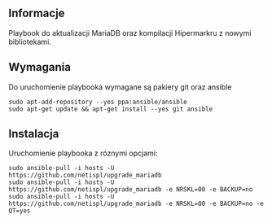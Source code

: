 ## Informacje
Playbook do aktualizacji MariaDB oraz kompilacji Hipermarkru z nowymi bibliotekami.


## Wymagania
Do uruchomienie playbooka wymagane są pakiery git oraz ansible
 ``` 
 sudo apt-add-repository --yes ppa:ansible/ansible
 sudo apt-get update && apt-get install --yes git ansible
```

## Instalacja
Uruchomienie playbooka z róznymi opcjami:
```
sudo ansible-pull -i hosts -U https://github.com/netispl/upgrade_mariadb
sudo ansible-pull -i hosts -U https://github.com/netispl/upgrade_mariadb -e NRSKL=00 -e BACKUP=no
sudo ansible-pull -i hosts -U https://github.com/netispl/upgrade_mariadb -e NRSKL=00 -e BACKUP=no -e QT=yes
```
